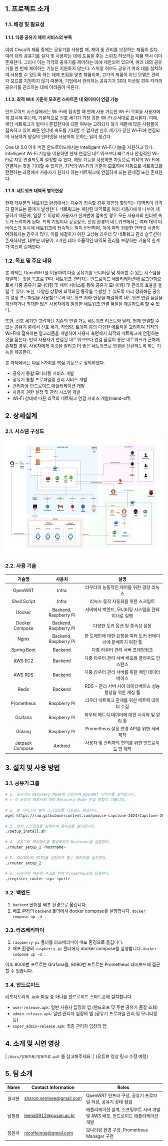 ## 1. 프로젝트 소개
### 1.1. 배경 및 필요성
#### 1.1.1. 다중 공유기 제어 서비스의 부족
 이미 Cisco의 제품 중에는 공유기를 사용할 때, 제어 및 관리를 보장하는 제품이 있다. 여러 대의 공유기를 설치 및 사용하는 데에 도움을 주는 스위칭 허브라는 제품 역시 이미 존재한다. 그러나 이는 각각의 공유기를 제어하는 데에 제한되어 있으며, 여러 대의 공유기를 한 번에 제어하는 기능은 지원하지 않는다. 스위칭 허브도 공유기 여러 대를 설치하여 사용할 수 있도록 하는 데에 초점을 맞춘 제품이며, 고가의 제품이 아닌 모델은 관리자 모드를 지원하지 않기 때문에, 기업에서 관리하는 공유기가 30대 이상일 경우 각각의 공유기를 관리하는 데에 어려움이 따른다.

#### 1.1.2. 최적 Wifi 기준이 모호한 스마트폰 내 와이파이 연결 기능
안드로이드 시스템에서는 Wi-Fi에 접속할 때 현재 사용 가능한 Wi-Fi 목록을 사용자에게 표시해 주는데, 기본적으로 신호 세기가 가장 강한 Wi-Fi 순서대로 표시된다. 이때, 해당 네트워크가 얼마나 혼잡한지에 대한 여부는 고려되지 않기 때문에 많은 사람들이 접속하고 있어 빠른 인터넷 속도를 기대할 수 없지만 신호 세기가 강한 Wi-Fi에 연결되어 사용자가 양질의 인터넷을 사용하지 못하는 일이 생긴다.

One UI 5.0 이후 버전 안드로이드에서는 Intelligent Wi-Fi 기능을 지원하고 있다. Intelligent Wi-Fi 기능을 이용하면 현재 연결된 네트워크보다 빠르거나 안정적인 Wi-Fi로 자동 연결되도록 설정할 수 있다. 해당 기능을 사용하면 자동으로 최적의 Wi-Fi에 연결하는 것을 기대할 수 있지만, 최적의 Wi-Fi의 기준이 모호하며 자동으로 네트워크를 전환하는 과정에서 사용자가 원하지 않는 네트워크에 연결하게 되는 문제점 또한 존재한다.

#### 1.1.3. 네트워크 대역폭 병목현상
현재 대부분의 네트워크 환경에서는 다수가 접속할 경우 개인당 할당되는 대역폭이 급격히 줄어드는 문제가 발생한다. 네트워크는 제한된 대역폭을 여러 사용자에게 나누어 제공하기 때문에, 일정 수 이상의 사용자가 한꺼번에 접속할 경우 모든 사용자의 인터넷 속도가 느려지게 된다. 특히 기업이나 공공장소, 산업 환경의 네트워크에서는 여러 대의 디바이스가 동시에 네트워크에 접속하는 일이 빈번하며, 이에 따라 원활한 인터넷 사용이 어려워지는 경우가 많다. 이를 해결하기 위한 고성능 라우터 및 네트워크 관리 솔루션이 존재하지만, 대부분 비용이 고가인 데다 효율적인 대역폭 관리를 보장하는 기술적 한계가 여전히 존재한다.

### 1.2. 목표 및 주요 내용
본 과제는 OpenWRT를 이용하여 다중 공유기를 모니터링 및 제어할 수 있는 시스템을 개발하는 것을 목표로 한다. 네트워크 관리자는 안드로이드 애플리케이션에 로그인함으로써 다중 공유기 모니터링 및 제어 서비스를 통해 공유기 모니터링 및 관리의 효율을 올릴 수 있다. 또한, 다양한 상황에 최적화된 동작을 수행할 수 있도록 미리 정의해둔 공유기 설정 프로파일을 사용함으로써 네트워크 저하 현상을 해결하여 네트워크 연결 품질을 개선하거나 최대한 많은 사용자에게 일정한 네트워크 연결 품질을 제공하도록 할 수 있다. 

또한, 신호 세기만 고려하던 기존의 연결 가능 네트워크 리스트와 달리, 현재 연결할 수 있는 공유기 중에서 신호 세기, 작업량, 트래픽 등의 다양한 메트릭을 고려하여 최적의 Wi-Fi에 접속하는 알고리즘을 개발하여 사용자 측면에서 최적의 네트워크에 연결하는 것을 돕는다. 만약 사용자가 연결된 네트워크보다 연결 품질이 좋은 네트워크가 근처에 존재할 경우, 사용자에게 이것을 알리고 더 좋은 네트워크로 연결을 전환하도록 하는 기능을 제공한다.

본 과제에서는 다음 5가지를 핵심 기능으로 정의하였다.
- 공유기 통합 모니터링 서비스 개발
- 공유기 통합 프로파일링 관리 서비스 개발
- 관리자용 안드로이드 애플리케이션 개발
- 사용자 권한 설정 및 관리 시스템 개발 
- Wi-Fi 상태에 따른 최적의 네트워크 연결 서비스 개발(Hand-off)

## 2. 상세설계
### 2.1. 시스템 구성도
![diagram](images/01-grad-project-diagram.png)

### 2.2. 사용 기술
| 기술명  | 사용처  | 설명 |
|:-:|:-:|:-:|
| OpenWRT  | Infra  | 라우터의 능동적인 제어를 위한 경량 리눅스 |
| Shell Script  | Infra  | 리눅스 동작 자동화를 위한 스크립트 |
| Docker  | Backend, Raspberry Pi  | 서버에서 백엔드, 모니터링 시스템을 컨테이너로 실행 |
| Docker Compose | Backend, Raspberry Pi  | 다양한 도커 옵션 및 종속성 설정 |
| Nginx  | Backend, Raspberry Pi  | 한 도메인에 대한 요청을 여러 도커 컨테이너에 분배하기 위한 툴 |
| Spring Boot  | Backend  | 다중 라우터 관리 서버 프레임워크 |
| AWS EC2  | Backend  | 다중 라우터 관리 서버 배포용 클라우드 인스턴스 |
| AWS RDS  | Backend  | 다중 라우터 관리 서버를 위한 메인 데이터베이스 |
| Redis  | Backend  | RDS - 관리 서버 사이 데이터베이스 성능 향상을 위한 캐싱 툴 |
| Prometheus  | Raspberry Pi  | 라우터 네트워크 관제를 위한 메트릭 데이터 수집 |
| Grafana  | Raspberry Pi  | 라우터 메트릭 데이터에 대한 시각화 및 알림 툴 |
| Golang  | Raspberry Pi  | Prometheus 설정 변경 API를 위한 서버 제작 |
| Jetpack Compose  | Android  | 사용자 및 관리자의 편의를 위한 안드로이드 앱 제작 |


## 3. 설치 및 사용 방법
### 3.1. 공유기 그룹
```bash
# 1. 공유기의 Recovery Mode에 진입하여 OpenWRT 이미지를 설치합니다.
# > 각 공유기 제조사에 따라 Recovery Mode 진입 방법이 다릅니다.

# 2. 본 서비스의 설치 스크립트를 다운로드 받습니다.
wget https://raw.githubusercontent.com/pnucse-capstone-2024/Capstone-2024-team-31/refs/heads/main/infra/setup_install -O ./setup_install.sh

# 3. 설치 스크립트를 실행하여 종속성을 설치합니다.
./setup_install.sh

# 4. 공유기의 와이파이를 활성화하고 Hostname을 설정한다.
./router_setup_1 <hostname>

# 5. 와이파이의 SSID를 설정하고 필수 패키지를 설치한다.
./router_setup_2

# 6. 공유기의 메트릭 수집을 위해 Prometheus에 등록한다.
./register_router <ip> <port>
```

### 3.2. 백엔드
1. `backend` 폴더를 배포 환경으로 옮깁니다.
2. 배포 환경의 `backend` 폴더에서 docker compose를 실행합니다.
```docker compose up -d .```

### 3.3. 라즈베리파이
1. `raspberry-pi` 폴더를 라즈베리파이 배포 환경으로 옮깁니다.
2. 배포 환경의 `raspberry-pi` 폴더에서 docker compose를 실행합니다.
```docker compose up -d .```

이후 8000번 포트로는 Grafana를, 9090번 포트로는 Prometheus 대시보드에 접근할 수 있습니다. 

### 3.4. 안드로이드
리포지토리의 .apk 파일 중 하나를 안드로이드 스마트폰에 설치합니다.
- `user-release.apk`: 일반 사용자 입장의 앱 (핸드오프 및 주변 공유기 품질 조회)
- `admin-release.apk`: 일반 관리자 입장의 앱 (공유기 프로파일 관리 및 모니터링 등)
- `super_admin-release.apk`: 최종 관리자 입장의 앱 

## 4. 소개 및 시연 영상
| `/docs/발표자표/발표자료.pdf` 를 참고해주세요.
| (유튜브 영상 링크 수정 예정)

## 5. 팀 소개
| Name              | Contact Information     | Roles                                                   | 
|-------------------|-------------------------|---------------------------------------------------------|
| 권내현 | sharon.nemhee@gmail.com | OpenWRT 인프라 구성, 공유기 프로파일 작성, 공유기 상태 점검 |
| 남원정 | leena0912@pusan.ac.kr   | 애플리케이션 설계, 스프링부트 서버 개발 및 AWS 배포, 안드로이드 애플리케이션 개발 |
| 장원석 | nicoffeingg@gmail.com   | 모니터링 환경 구성, Prometheus Manager 구현 |
